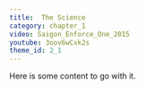 ```yaml
---
title:  The Science
category: chapter_1
video: Saigon_Enforce_One_2015
youtube: 3oov6wCxk2s
theme_id: 2_1
---
```


Here is some content to go with it.
